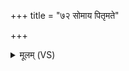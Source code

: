 +++
title = "७२ सोमाय पितृमते"

+++
<details><summary>मूलम् (VS)</summary>

सोमा॑य पितृ॒मते॑स्व॒धा नमः॑ ॥
</details>